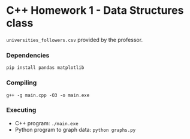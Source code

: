 # C++ Homework 1 - Data Structures class

`universities_followers.csv` provided by the professor.

### Dependencies

```
pip install pandas matplotlib
```

### Compiling

```
g++ -g main.cpp -O3 -o main.exe
```

### Executing

- C++ program: `./main.exe`
- Python program to graph data: `python graphs.py`
